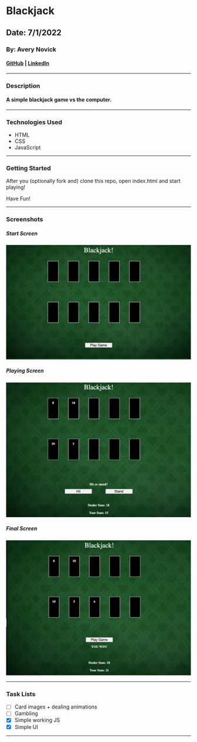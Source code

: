 # Blackjack

## Date: 7/1/2022

### By: Avery Novick

#### [GitHub](https://github.com/anovick1) | [LinkedIn](https://www.linkedin.com/in/avery-novick-8651a7176/)

---

### **Description**

#### A simple blackjack game vs the computer.

---

### **Technologies Used**

- HTML
- CSS
- JavaScript

---

### **Getting Started**

After you (optionally fork and) clone this repo, open index.html and start playing!

Have Fun!

---

### **Screenshots**

##### Start Screen

![Image](start.png)

##### Playing Screen

![Image](playing.png)

##### Final Screen

![Image](winner.png)

---

### **Task Lists**

- [ ] Card images + dealing animations
- [ ] Gambling
- [x] Simple working JS
- [x] Simple UI

---

<!-- ### **Credits**

##### Steph Images: [NBC Sports](https://www.nbcsports.com/sites/rsnunited/files/article/hero/steph-curry-trophies-GettyImages-1241357123.jpg) and [NBA.com](NBA.com)

##### Markdown Guide: [ia.net](https://ia.net/writer/support/general/markdown-guide)

##### Markdown Cheatsheet: [GitHub](https://guides.github.com/pdfs/markdown-cheatsheet-online.pdf)

--- -->
